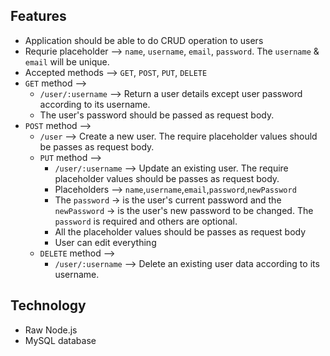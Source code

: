 ## Features

-   Application should be able to do CRUD operation to users
-   Requrie placeholder --> `name`, `username`, `email`, `password`. The `username` & `email` will be unique.
-   Accepted methods --> `GET`, `POST`, `PUT`, `DELETE`
-   `GET` method -->
    -   `/user/:username` --> Return a user details except user password according to its username.
    -   The user's password should be passed as request body.
-   `POST` method -->
    -   `/user` --> Create a new user. The require placeholder values should be passes as request body.
    -   `PUT` method -->
        -   `/user/:username` --> Update an existing user. The require placeholder values should be passes as request body.
        -   Placeholders --> `name`,`username`,`email`,`password`,`newPassword`
        -   The `password` -> is the user's current password and the `newPassword` -> is the user's new password to be changed. The `password` is required and others are optional.
        -   All the placeholder values should be passes as request body
        -   User can edit everything
    -   `DELETE` method -->
        -   `/user/:username` --> Delete an existing user data according to its username.

## Technology

-   Raw Node.js
-   MySQL database
